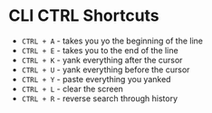 # CLI CTRL Shortcuts
+ `CTRL + A` - takes you yo the beginning of the line
+ `CTRL + E` - takes you to the end of the line
+ `CTRL + K` - yank everything after the cursor
+ `CTRL + U` - yank everything before the cursor
+ `CTRL + Y` - paste everything you yanked
+ `CTRL + L` - clear the screen
+ `CTRL + R` - reverse search through history

